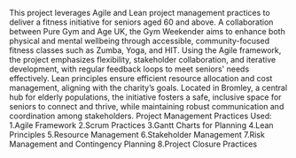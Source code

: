 This project leverages Agile and Lean project management practices to deliver a fitness initiative for seniors aged 60 and above. A collaboration between Pure Gym and Age UK, the Gym Weekender aims to enhance both physical and mental wellbeing through accessible, community-focused fitness classes such as Zumba, Yoga, and HIT. Using the Agile framework, the project emphasizes flexibility, stakeholder collaboration, and iterative development, with regular feedback loops to meet seniors' needs effectively. Lean principles ensure efficient resource allocation and cost management, aligning with the charity’s goals. Located in Bromley, a central hub for elderly populations, the initiative fosters a safe, inclusive space for seniors to connect and thrive, while maintaining robust communication and coordination among stakeholders.
Project Management Practices Used:
1.Agile Framework
2.Scrum Practices
3.Gantt Charts for Planning
4.Lean Principles
5.Resource Management
6.Stakeholder Management
7.Risk Management and Contingency Planning
8.Project Closure Practices
